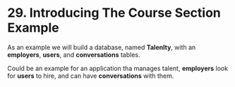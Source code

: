 # 29. Introducing The Course Section Example

As an example we will build a database, named **Talenlty**, with an **employers**, **users**, and **conversations** tables.

Could be an example for an application tha manages talent, **employers** look for **users** to hire, and can have **conversations** with them.
